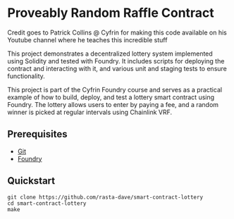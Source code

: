 # Proveably Random Raffle Contract

Credit goes to Patrick Collins @ Cyfrin for making this code available on his Youtube channel where he teaches this incredible stuff

This project demonstrates a decentralized lottery system implemented using Solidity and tested with Foundry. It includes scripts for deploying the contract and interacting with it, and various unit and staging tests to ensure functionality.

This project is part of the Cyfrin Foundry course and serves as a practical example of how to build, deploy, and test a lottery smart contract using Foundry. The lottery allows users to enter by paying a fee, and a random winner is picked at regular intervals using Chainlink VRF.


## Prerequisites

- [Git](https://git-scm.com/book/en/v2/Getting-Started-Installing-Git)
- [Foundry](https://getfoundry.sh/)


## Quickstart

```
git clone https://github.com/rasta-dave/smart-contract-lottery
cd smart-contract-lottery
make
```


